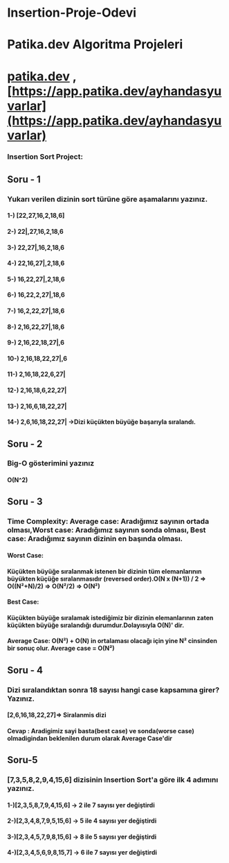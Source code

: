 # Insertion-Proje-Odevi

# Patika.dev Algoritma Projeleri

# [patika.dev](https://www.patika.dev/tr) , [https://app.patika.dev/ayhandasyuvarlar](https://app.patika.dev/ayhandasyuvarlar)

### Insertion Sort Project:

## Soru - 1

### Yukarı verilen dizinin sort türüne göre aşamalarını yazınız.

#### 1-) [22,27,16,2,18,6]

#### 2-) 22|,27,16,2,18,6

#### 3-) 22,27|,16,2,18,6

#### 4-) 22,16,27|,2,18,6

#### 5-) 16,22,27|,2,18,6

#### 6-) 16,22,2,27|,18,6

#### 7-) 16,2,22,27|,18,6

#### 8-) 2,16,22,27|,18,6

#### 9-) 2,16,22,18,27|,6

#### 10-) 2,16,18,22,27|,6

#### 11-) 2,16,18,22,6,27|

#### 12-) 2,16,18,6,22,27|

#### 13-) 2,16,6,18,22,27|

#### 14-) 2,6,16,18,22,27| ->Dizi küçükten büyüğe başarıyla sıralandı.

## Soru - 2

### Big-O gösterimini yazınız

#### O(N^2)

## Soru - 3

### Time Complexity: Average case: Aradığımız sayının ortada olması,Worst case: Aradığımız sayının sonda olması, Best case: Aradığımız sayının dizinin en başında olması.

#### Worst Case:

#### Küçükten büyüğe sıralanmak istenen bir dizinin tüm elemanlarının büyükten küçüğe sıralanmasıdır (reversed order).O(N x (N+1)) / 2 => O((N²+N)/2) => O(N²/2) => O(N²)

#### Best Case:

#### Küçükten büyüğe sıralamak istediğimiz bir dizinin elemanlarının zaten küçükten büyüğe sıralandığı durumdur.Dolayısıyla O(N)' dir.

#### Average Case: O(N²) + O(N) in ortalaması olacağı için yine N² cinsinden bir sonuç olur. Average case = O(N²)

## Soru - 4

### Dizi sıralandıktan sonra 18 sayısı hangi case kapsamına girer? Yazınız.

#### [2,6,16,18,22,27]=> Siralanmis dizi

#### Cevap : Aradigimiz sayi basta(best case) ve sonda(worse case) olmadigindan beklenilen durum olarak Average Case'dir

## Soru-5

### [7,3,5,8,2,9,4,15,6] dizisinin Insertion Sort'a göre ilk 4 adımını yazınız.

#### 1-)[2,3,5,8,7,9,4,15,6] -> 2 ile 7 sayısı yer değiştirdi

#### 2-)[2,3,4,8,7,9,5,15,6] -> 5 ile 4 sayısı yer değiştirdi

#### 3-)[2,3,4,5,7,9,8,15,6] -> 8 ile 5 sayısı yer değiştirdi

#### 4-)[2,3,4,5,6,9,8,15,7] -> 6 ile 7 sayısı yer değiştirdi
